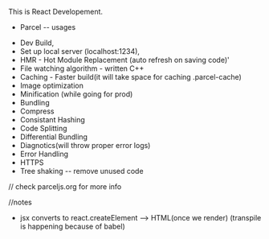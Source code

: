 This is React Developement.




* Parcel -- usages

- Dev Build, 
- Set up local server (localhost:1234),
- HMR - Hot Module Replacement (auto refresh on saving code)'
- File watching algorithm - written C++
- Caching - Faster build(it will take space for caching .parcel-cache)
- Image optimization
- Minification (while going for prod)
- Bundling
- Compress
- Consistant Hashing
- Code Splitting
- Differential Bundling
- Diagnotics(will throw proper error logs)
- Error Handling
- HTTPS
- Tree shaking -- remove unused code

// check parceljs.org for more info 



//notes

- jsx converts to react.createElement --> HTML(once we render)  (transpile is happening because of babel)